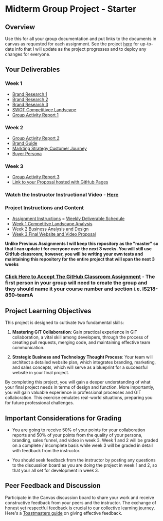 # Midterm Group Project - Starter

## Overview

Use this for all your group documentation and put links to the documents in canvas as requested for each assignment.  See the project [here](https://github.com/kaw393939/webdev_one_group_project) for up-to-date info that I will update as the project progresses and to deploy any changes for everyone.

## Your Deliverables

### Week 1
- [Brand Research 1](brand_research_1.md)
- [Brand Research 2](brand_research_2.md)
- [Brand Research 3](brand_research_3.md)
- [SWOT Competitivee Landscape](swot.md)
- [Group Activity Report 1](report_1.md)
### Week 2
- [Group Activity Report 2](report_2.md)
- [Brand Guide](week_2/brand_guide.md)
- [Markting Strategy Customer Journey](week_2/journey.md)
- [Buyer Persona](week_2/persona.md)
### Week 3
- [Group Activity Report 3](report_3.md)
- [Link to your Proposal hosted with GitHub Pages](#replace_this_with_your_website_link)




### Watch the Instructor Instructional Video - [Here](https://youtu.be/TSxlwFRm148)

### Project Instructions and Content

- [Assignment Instructions](project.md)
= [Weekly Deliverable Schedule](schedule.md)
- [Week 1 Competitve Landscape Analysis](competitive_landscape.md)
- [Week 2 Business Analysis and Design](analysis_design.md)
- [Week 3 Final Website and Video Proposal](proposal.md)

**Unlike Previous Assignments I will keep this repository as the "master" so that  I can update t for everyone over the next 3 weeks.  You will still use GitHub classroom; however, you will be writing your own tests and maintaining this repository for the entire project that will span the next 3 weeks**

### [Click Here to Accept The GitHub Classroom Assignment](https://classroom.github.com/a/i_kI1M2b) - The first person in your group will need to create the group and they should name it your course number and section i.e. IS218-850-teamA

## Project Learning Objectives

This project is designed to cultivate two fundamental skills:

1. **Mastering GIT Collaboration**: Gain practical experience in GIT collaboration, a vital skill among developers, through the process of creating pull requests, merging code, and maintaining effective team communication. 

2. **Strategic Business and Technology Thought Process**: Your team will architect a detailed website plan, which integrates branding, marketing, and sales concepts, which will serve as a blueprint for a successful website in your final project.

By completing this project, you will gain a deeper understanding of what your final project needs in terms of design and function. More importantly, you will gain valuable experience in professional processes and GIT collaboration. This exercise emulates real-world situations, preparing you for future professional challenges.

## Important Considerations for Grading 

- You are going to receive 50% of your points for your collaboration reports and 50% of your points from the quality of your persona, branding, sales funnel, and video in week 3.  Week 1 and 2 will be graded on a complete / incomplete basis while week 3 will be graded in detail with feedback from the instructor.

- You should seek feedback from the instructor by posting any questions to the discussiion board as you are doing the project in week 1 and 2, so that your all set for development in week 3.

## Peer Feedback and Discussion

Participate in the Canvas discussion board to share your work and receive constructive feedback from your peers and the instructor. The exchange of honest yet respectful feedback is crucial to our collective learning journey. Here's a [Toastmasters guide](https://www.careerfair.io/reviews/toastmasters-effective-feedback) on giving effective feedback.